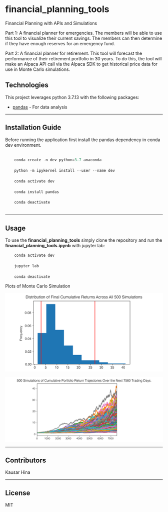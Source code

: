 # financial_planning_tools

Financial Planning with APIs and Simulations

Part 1: A financial planner for emergencies. The members will be able to use this tool to visualize their current savings. The members can then determine if they have enough reserves for an emergency fund.

Part 2: A financial planner for retirement. This tool will forecast the performance of their retirement portfolio in 30 years. To do this, the tool will make an Alpaca API call via the Alpaca SDK to get historical price data for use in Monte Carlo simulations.


## Technologies

This project leverages python 3.7.13 with the following packages:

* [pandas](https://pandas.pydata.org/) - For data analysis


---

## Installation Guide

Before running the application first install the pandas dependency in conda dev environment.

```python

    conda create -n dev python=3.7 anaconda

    python -m ipykernel install --user --name dev

    conda activate dev

    conda install pandas

    conda deactivate 
  
```

---


## Usage

To use the **financial_planning_tools** simply clone the repository and run the **financial_planning_tools.ipynb** with jupyter lab:

```python
    conda activate dev

    jupyter lab

    conda deactivate 
```

Plots of Monte Carlo Simulation

![5-4-monte-carlo-histogram](Images/5-4-monte-carlo-histogram.png)



![5-4-monte-carlo-line-plot](Images/5-4-monte-carlo-line-plot.png)


---

## Contributors

Kausar Hina

---

## License

MIT

